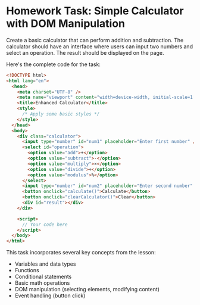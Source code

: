 # Homework Task: Simple Calculator with DOM Manipulation

Create a basic calculator that can perform addition and subtraction. The calculator should have an interface where users can input two numbers and select an operation. The result should be displayed on the page.

Here's the complete code for the task:

```html
<!DOCTYPE html>
<html lang="en">
  <head>
    <meta charset="UTF-8" />
    <meta name="viewport" content="width=device-width, initial-scale=1.0" />
    <title>Enhanced Calculator</title>
    <style>
      /* Apply some basic styles */
    </style>
  </head>
  <body>
    <div class="calculator">
      <input type="number" id="num1" placeholder="Enter first number" />
      <select id="operation">
        <option value="add">+</option>
        <option value="subtract">-</option>
        <option value="multiply">×</option>
        <option value="divide">÷</option>
        <option value="modulus">%</option>
      </select>
      <input type="number" id="num2" placeholder="Enter second number" />
      <button onclick="calculate()">Calculate</button>
      <button onclick="clearCalculator()">Clear</button>
      <div id="result"></div>
    </div>

    <script>
      // Your code here
    </script>
  </body>
</html>
```

This task incorporates several key concepts from the lesson:

- Variables and data types
- Functions
- Conditional statements
- Basic math operations
- DOM manipulation (selecting elements, modifying content)
- Event handling (button click)
